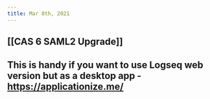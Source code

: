 ```yaml
---
title: Mar 8th, 2021
---
```


## [[CAS 6 SAML2 Upgrade]]
## This is handy if you want to use Logseq web version but as a desktop app - https://applicationize.me/
##
